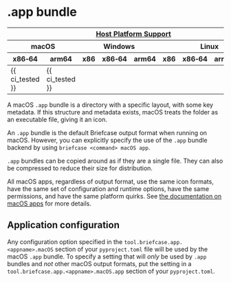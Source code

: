 # .app bundle

<table class="host-platform-support-table">
<colgroup>
<col style="width: 11%" />
<col style="width: 10%" />
<col style="width: 7%" />
<col style="width: 5%" />
<col style="width: 6%" />
<col style="width: 5%" />
<col style="width: 5%" />
<col style="width: 7%" />
<col style="width: 11%" />
<col style="width: 7%" />
<col style="width: 10%" />
</colgroup>
<thead>
<tr>
<th colspan="11"><a href="/reference/platforms/#platform-support-key">Host Platform Support</a></th>
</tr>
<tr>
<th colspan="2">macOS</th>
<th colspan="5">Windows</th>
<th colspan="4">Linux</th>
</tr>
<tr>
<th>x86‑64</th>
<th>arm64</th>
<th>x86</th>
<th colspan="2">x86‑64</th>
<th colspan="2">arm64</th>
<th>x86</th>
<th>x86‑64</th>
<th>arm</th>
<th>arm64</th>
</tr>
</thead>
<tbody>
<tr>
<td>{{ ci_tested }}</td>
<td>{{ ci_tested }}</td>
<td></td>
<td colspan="2"></td>
<td colspan="2"></td>
<td></td>
<td></td>
<td></td>
<td></td>
</tr>
</tbody>
</table>

A macOS `.app` bundle is a directory with a specific layout, with some
key metadata. If this structure and metadata exists, macOS treats the
folder as an executable file, giving it an icon.

An `.app` bundle is the default Briefcase output format when running on
macOS. However, you can explicitly specify the use of the `.app` bundle
backend by using `briefcase <command> macOS app`.

`.app` bundles can be copied around as if they are a single file. They
can also be compressed to reduce their size for distribution.

All macOS apps, regardless of output format, use the same icon formats,
have the same set of configuration and runtime options, have the same
permissions, and have the same platform quirks. See
[the documentation on macOS apps](.) for more details.

## Application configuration

Any configuration option specified in the
`tool.briefcase.app.<appname>.macOS` section of your `pyproject.toml`
file will be used by the macOS `.app` bundle. To specify a setting that
will *only* be used by `.app` bundles and *not* other macOS output
formats, put the setting in a `tool.briefcase.app.<appname>.macOS.app`
section of your `pyproject.toml`.
